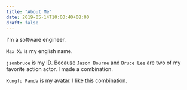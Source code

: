 ```yaml
---
title: "About Me"
date: 2019-05-14T10:00:40+08:00
draft: false
---
```



I'm a software engineer.

`Max Xu` is my english name.

`jsonbruce` is my ID. Because `Jason Bourne` and `Bruce Lee` are two of my favorite action actor. I made a combination.

`Kungfu Panda` is my avatar. I like this combination.
